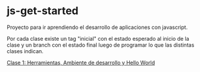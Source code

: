 # js-get-started
Proyecto para ir aprendiendo el desarrollo de aplicaciones con javascript. 

Por cada clase existe un tag "inicial" con el estado esperado al inicio de la clase y un branch con el estado final luego de programar lo que las distintas clases indican.

[Clase 1: Herramientas, Ambiente de desarrollo y Hello World](md/clase1-herramientas-ambiente-hello-world.md)

